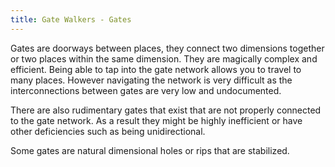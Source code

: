 ```yaml
---
title: Gate Walkers - Gates
---
```


Gates are doorways between places, they connect two dimensions together or
two places within the same dimension. They are magically complex and efficient.
Being able to tap into the gate network allows you to travel to many places.
However navigating the network is very difficult as the interconnections
between gates are very low and undocumented.

There are also rudimentary gates that exist that are not properly connected
to the gate network. As a result they might be highly inefficient or have other
deficiencies such as being unidirectional.

Some gates are natural dimensional holes or rips that are stabilized.
